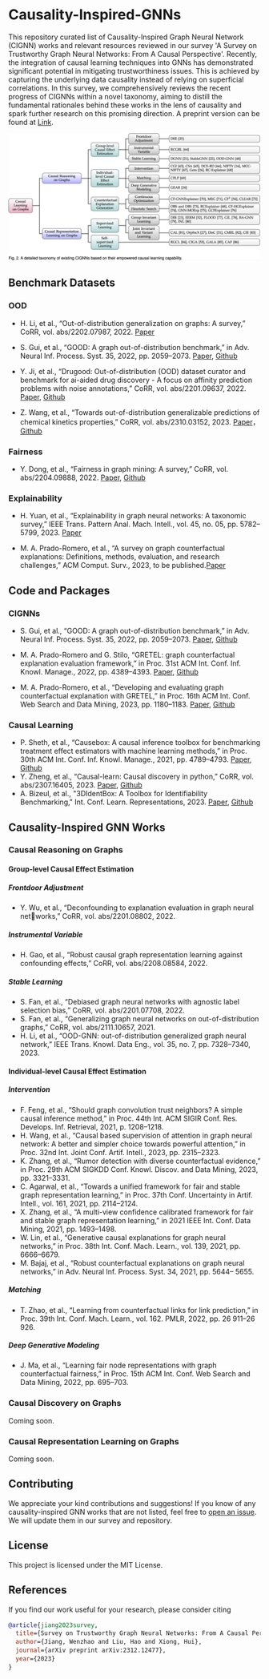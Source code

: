 # Causality-Inspired-GNNs

This repository curated list of Causality-Inspired Graph Neural Network (CIGNN) works and relevant resources reviewed in our survey 'A Survey on Trustworthy Graph Neural Networks: From A Causal Perspective'. Recently, the integration of causal learning techniques into GNNs has demonstrated significant potential in mitigating trustworthiness issues. This is achieved by capturing the underlying data causality instead of relying on superficial correlations. In this survey, we comprehensively reviews the recent progress of CIGNNs within a novel taxonomy, aiming to distill the fundamental rationales behind these works in the lens of causality and spark further research on this promising direction. A preprint version can be found at [Link](http://arxiv.org/abs/2312.12477).

![taxonomy](taxonomy.png)

## Benchmark Datasets

### OOD
- H. Li, et al., “Out-of-distribution generalization on graphs: A survey,” CoRR, vol. abs/2202.07987, 2022. [Paper](https://arxiv.org/pdf/2202.07987)

- S. Gui, et al., “GOOD: A graph out-of-distribution benchmark,” in Adv. Neural Inf. Process. Syst. 35, 2022, pp. 2059–2073. [Paper](https://proceedings.neurips.cc/paper_files/paper/2022/file/0dc91de822b71c66a7f54fa121d8cbb9-Paper-Datasets_and_Benchmarks.pdf), [Github](https://github.com/divelab/GOOD/)

- Y. Ji, et al., “Drugood: Out-of-distribution (OOD) dataset curator and benchmark for ai-aided drug discovery - A focus on affinity prediction problems with noise annotations,” CoRR, vol. abs/2201.09637, 2022. [Paper](https://arxiv.org/pdf/2201.09637), [Github](https://github.com/tencent-ailab/DrugOOD)

- Z. Wang, et al., “Towards out-of-distribution generalizable predictions of chemical kinetics properties,” CoRR, vol. abs/2310.03152, 2023. [Paper](https://arxiv.org/pdf/2310.03152)，[Github](https://github.com/zihao-wang/ReactionOOD)

### Fairness
- Y. Dong, et al., “Fairness in graph mining: A survey,” CoRR, vol. abs/2204.09888, 2022. [Paper](https://ieeexplore.ieee.org/iel7/69/4358933/10097603.pdf), [Github](https://github.com/yushundong/Graph-Mining-Fairness-Data)

### Explainability
- H. Yuan, et al., “Explainability in graph neural networks: A taxonomic survey,” IEEE Trans. Pattern Anal. Mach. Intell., vol. 45, no. 05, pp. 5782–5799, 2023. [Paper](https://ieeexplore.ieee.org/iel7/34/4359286/09875989.pdf)

- M. A. Prado-Romero, et al., “A survey on graph counterfactual explanations: Definitions, methods, evaluation, and research challenges,” ACM Comput. Surv., 2023, to be published.[Paper](https://dl.acm.org/doi/pdf/10.1145/3618105)

## Code and Packages
### CIGNNs
- S. Gui, et al., “GOOD: A graph out-of-distribution benchmark,” in Adv. Neural Inf. Process. Syst. 35, 2022, pp. 2059–2073. [Paper](https://proceedings.neurips.cc/paper_files/paper/2022/file/0dc91de822b71c66a7f54fa121d8cbb9-Paper-Datasets_and_Benchmarks.pdf), [Github](https://github.com/divelab/GOOD/)

- M. A. Prado-Romero and G. Stilo, “GRETEL: graph counterfactual explanation evaluation framework,” in Proc. 31st ACM Int. Conf. Inf. Knowl. Manage., 2022, pp. 4389–4393. [Paper](https://dl.acm.org/doi/pdf/10.1145/3511808.3557608), [Github](https://github.com/MarioTheOne/GRETEL)

- M. A. Prado-Romero, et al., “Developing and evaluating graph counterfactual explanation with GRETEL,” in Proc. 16th ACM Int. Conf. Web Search and Data Mining, 2023, pp. 1180–1183. [Paper](https://dl.acm.org/doi/pdf/10.1145/3539597.3573026), [Github](https://github.com/MarioTheOne/GRETEL)

### Causal Learning
- P. Sheth, et al., “Causebox: A causal inference toolbox for benchmarking treatment effect estimators with machine learning methods,” in Proc. 30th ACM Int. Conf. Inf. Knowl. Manage., 2021, pp. 4789–4793. [Paper](https://dl.acm.org/doi/pdf/10.1145/3459637.3481974), [Github](https://github.com/paras2612/CauseBox)
- Y. Zheng, et al., “Causal-learn: Causal discovery in python,” CoRR, vol. abs/2307.16405, 2023. [Paper](https://arxiv.org/pdf/2307.16405), [Github](https://github.com/py-why/causal-learn)
- A. Bizeul, et al., "3DIdentBox: A Toolbox for Identifiability Benchmarking," Int. Conf. Learn. Representations, 2023. [Paper](https://www.cclear.cc/2023/AcceptedDatasets/bizeul23a.pdf), [Github](https://github.com/alicebizeul/3DIdentBox)

## Causality-Inspired GNN Works

### Causal Reasoning on Graphs

#### Group-level Causal Effect Estimation

##### Frontdoor Adjustment
- Y. Wu, et al., “Deconfounding to explanation evaluation in graph neural networks,” CoRR, vol. abs/2201.08802, 2022.

##### Instrumental Variable
- H. Gao, et al., “Robust causal graph representation learning against confounding effects,” CoRR, vol. abs/2208.08584, 2022.

##### Stable Learning
- S. Fan, et al., “Debiased graph neural networks with agnostic label selection bias,” CoRR, vol. abs/2201.07708, 2022.
- S. Fan, et al., “Generalizing graph neural networks on out-of-distribution graphs,” CoRR, vol. abs/2111.10657, 2021.
- H. Li, et al., “OOD-GNN: out-of-distribution generalized graph neural network,” IEEE Trans. Knowl. Data Eng., vol. 35, no. 7, pp. 7328–7340, 2023.


#### Individual-level Causal Effect Estimation

##### Intervention
- F. Feng, et al., “Should graph convolution trust neighbors? A simple causal inference method,” in Proc. 44th Int. ACM SIGIR Conf. Res. Develops. Inf. Retrieval, 2021, p. 1208–1218.
- H. Wang, et al., “Causal based supervision of attention in graph neural network: A better and simpler choice towards powerful attention,” in Proc. 32nd Int. Joint Conf. Artif. Intell., 2023, pp. 2315–2323.
- K. Zhang, et al., “Rumor detection with diverse counterfactual evidence,” in Proc. 29th ACM SIGKDD Conf. Knowl. Discov. and Data Mining, 2023, pp. 3321–3331.
- C. Agarwal, et al., “Towards a unified framework for fair and stable graph representation learning,” in Proc. 37th Conf. Uncertainty in Artif. Intell., vol. 161, 2021, pp. 2114–2124.
- X. Zhang, et al., “A multi-view confidence calibrated framework for fair and stable graph representation learning,” in 2021 IEEE Int. Conf. Data Mining, 2021, pp. 1493–1498.
- W. Lin, et al., “Generative causal explanations for graph neural networks,” in Proc. 38th Int. Conf. Mach. Learn., vol. 139, 2021, pp. 6666–6679.
- M. Bajaj, et al., “Robust counterfactual explanations on graph neural networks,” in Adv. Neural Inf. Process. Syst. 34, 2021, pp. 5644– 5655.

##### Matching
- T. Zhao, et al., “Learning from counterfactual links for link prediction,” in Proc. 39th Int. Conf. Mach. Learn., vol. 162. PMLR, 2022, pp. 26 911–26 926.

##### Deep Generative Modeling
- J. Ma, et al., “Learning fair node representations with graph counterfactual fairness,” in Proc. 15th ACM Int. Conf. Web Search and Data Mining, 2022, pp. 695–703.

### Causal Discovery on Graphs
Coming soon.

### Causal Representation Learning on Graphs
Coming soon.

<!-- Repeat the above format for each relevant work -->

## Contributing

We appreciate your kind contributions and suggestions! If you know of any causality-inspired GNN works that are not listed, feel free to [open an issue](https://github.com/usail-hkust/Causality-Inspired-GNNs/issues). We will update them in our survey and repository.

## License

This project is licensed under the MIT License.

## References

If you find our work useful for your research, please consider citing

```bibtex
@article{jiang2023survey,
  title={Survey on Trustworthy Graph Neural Networks: From A Causal Perspective},
  author={Jiang, Wenzhao and Liu, Hao and Xiong, Hui},
  journal={arXiv preprint arXiv:2312.12477},
  year={2023}
}
```
